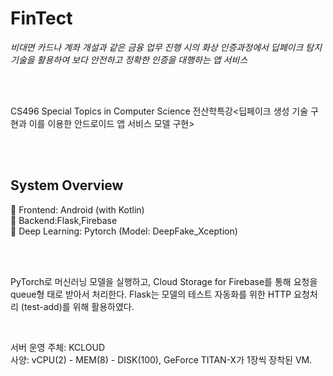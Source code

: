 # FinTect
*비대면 카드나 계좌 개설과 같은 금융 업무 진행 시의 화상 인증과정에서
딥페이크 탐지 기술을 활용하여 보다 안전하고 정확한 인증을 대행하는 앱 서비스*

<br>
<br>

CS496 Special Topics in Computer Science<Implementation of Deepfake Generation Technology and Service Model through the Android App> 
전산학특강<딥페이크 생성 기술 구현과 이를 이용한 안드로이드 앱 서비스 모델 구현>

<br>
<br>

## System Overview 

 Frontend: Android (with Kotlin) <br>
 Backend:Flask,Firebase <br>
 Deep Learning: Pytorch (Model: DeepFake_Xception) <br>

<br>
<br>

PyTorch로 머신러닝 모델을 실행하고, Cloud Storage for Firebase를 통해 요청을 queue형 태로 받아서 처리한다. Flask는 모델의 테스트 자동화를 위한 HTTP 요청처리 (test-add)를 위해 활용하였다.

<br>

서버 운영 주체: KCLOUD <br>
사양: vCPU(2) - MEM(8) - DISK(100), GeForce TITAN-X가 1장씩 장착된 VM.





